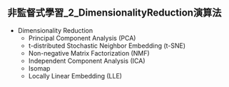 ## 非監督式學習_2_DimensionalityReduction演算法
- Dimensionality Reduction
  - Principal Component Analysis (PCA)
  - t-distributed Stochastic Neighbor Embedding (t-SNE)
  - Non-negative Matrix Factorization (NMF)
  - Independent Component Analysis (ICA)
  - Isomap
  - Locally Linear Embedding (LLE)
